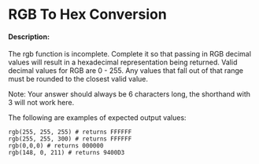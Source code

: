 # RGB To Hex Conversion
#### Description:

The rgb function is incomplete. Complete it so that passing in RGB decimal values will result in a hexadecimal representation being returned. Valid decimal values for RGB are 0 - 255. Any values that fall out of that range must be rounded to the closest valid value.

Note: Your answer should always be 6 characters long, the shorthand with 3 will not work here.

The following are examples of expected output values:

    rgb(255, 255, 255) # returns FFFFFF
    rgb(255, 255, 300) # returns FFFFFF
    rgb(0,0,0) # returns 000000
    rgb(148, 0, 211) # returns 9400D3